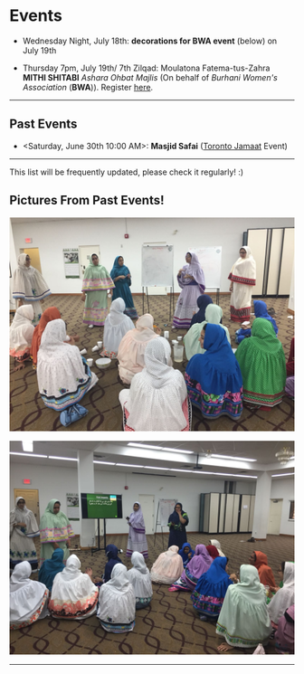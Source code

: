 # Events 


*   Wednesday Night, July 18th: **decorations for BWA event** (below) on July 19th

*   Thursday 7pm, July 19th/ 7th Zilqad: Moulatona Fatema-tus-Zahra **MITHI SHITABI** *Ashara Ohbat Majlis* (On behalf of *Burhani Women's Association* (**BWA**)). Register <a href="https://goo.gl/forms/ D1azFfd3vvRYls7p1">here</a>.


* * *


## Past Events 

*   <Saturday, June 30th 10:00 AM>: **Masjid Safai** (<a href="https://www.torontojamat.com">Toronto Jamaat</a> Event)


* * *

This list will be frequently updated, please check it regularly! :) 


## Pictures From Past Events! 

![sihoriramadan](sihoriparty.png)

![sihorione](sihoriparty2.png)

* * *
